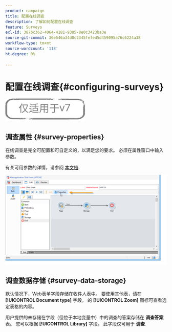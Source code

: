 ```yaml
---
product: campaign
title: 配置在线调查
description: 了解如何配置在线调查
feature: Surveys
exl-id: 387bc362-4064-4181-9385-8e0c3423ba3e
source-git-commit: 36e546a34d8c2345fefed5d459095a76c6224a38
workflow-type: tm+mt
source-wordcount: '118'
ht-degree: 0%

---
```


# 配置在线调查{#configuring-surveys}

![](../../assets/v7-only.svg)

## 调查属性 {#survey-properties}

在线调查是完全可配置和可自定义的，以满足您的要求。 必须在属性窗口中输入参数。

有关可用参数的详情，请参阅 [本文档](../../web/using/defining-web-forms-properties.md).

![](assets/s_ncs_admin_survey_properties_general.png)

## 调查数据存储 {#survey-data-storage}

默认情况下，Web表单字段存储在收件人表中。 要使用其他表，请在 **[!UICONTROL Document type]** 字段。 的 **[!UICONTROL Zoom]** 图标可查看选定表格的内容。

用户提供的未存储在字段（但位于本地变量中）中的调查的答案存储在 **调查答案** 表。 您可以根据 **[!UICONTROL Library]** 字段。 此字段仅可用于 **调查**.
